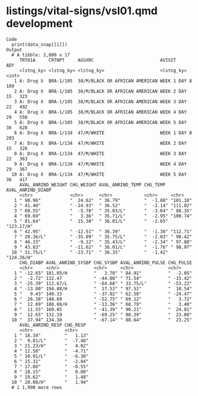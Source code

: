 # listings/vital-signs/vsl01.qmd development

    Code
      print(data_snap[[i]])
    Output
      # A tibble: 2,000 x 17
         TRT01A     CRTNPT     AGSXRC                         AVISIT          ADY
         <lstng_ky> <lstng_ky> <lstng_ky>                     <lstng_ky>    <int>
       1 A: Drug X  BRA-1/105  38/M/BLACK OR AFRICAN AMERICAN WEEK 1 DAY 8    189
       2 A: Drug X  BRA-1/105  38/M/BLACK OR AFRICAN AMERICAN WEEK 2 DAY 15   323
       3 A: Drug X  BRA-1/105  38/M/BLACK OR AFRICAN AMERICAN WEEK 3 DAY 22   492
       4 A: Drug X  BRA-1/105  38/M/BLACK OR AFRICAN AMERICAN WEEK 4 DAY 29   550
       5 A: Drug X  BRA-1/105  38/M/BLACK OR AFRICAN AMERICAN WEEK 5 DAY 36   628
       6 A: Drug X  BRA-1/134  47/M/WHITE                     WEEK 1 DAY 8    203
       7 A: Drug X  BRA-1/134  47/M/WHITE                     WEEK 2 DAY 15   326
       8 A: Drug X  BRA-1/134  47/M/WHITE                     WEEK 3 DAY 22   363
       9 A: Drug X  BRA-1/134  47/M/WHITE                     WEEK 4 DAY 29   367
      10 A: Drug X  BRA-1/134  47/M/WHITE                     WEEK 5 DAY 36   417
         AVAL_ANRIND_WEIGHT CHG_WEIGHT AVAL_ANRIND_TEMP CHG_TEMP  AVAL_ANRIND_DIABP
         <chr>              <chr>      <chr>            <chr>     <chr>            
       1 " 90.96"           "  24.62"  " 36.79"         "  -1.88" "101.10"         
       2 " 41.40"           " -24.93"  " 36.52"         "  -2.14" "111.02"         
       3 " 60.55"           "  -5.78"  " 35.03/L"       "  -3.64" " 88.35"         
       4 " 69.69"           "   3.36"  " 35.71/L"       "  -2.95" "100.74"         
       5 " 81.64"           "  15.30"  " 36.01/L"       "  -2.65" "123.17/H"       
       6 " 42.95"           " -12.51"  " 36.39"         "  -1.38" "112.71"         
       7 " 20.36/L"         " -35.09"  " 35.75/L"       "  -2.03" " 98.42"         
       8 " 46.33"           "  -9.12"  " 35.43/L"       "  -2.34" " 97.88"         
       9 " 43.83"           " -11.62"  " 36.01/L"       "  -1.76" " 98.97"         
      10 " 31.75/L"         " -23.71"  " 36.35"         "  -1.42" "124.26/H"       
         CHG_DIABP AVAL_ANRIND_SYSBP CHG_SYSBP AVAL_ANRIND_PULSE CHG_PULSE
         <chr>     <chr>             <chr>     <chr>             <chr>    
       1 " -12.65" 181.05/H          "   3.70" " 84.91"          "  -2.05"
       2 "  -2.72" 132.47            " -44.88" " 71.54"          " -15.42"
       3 " -25.39" 112.67/L          " -64.68" " 33.75/L"        " -53.22"
       4 " -13.00" 194.88/H          "  17.53" " 97.51"          "  10.54"
       5 "   9.43" 140.33            " -37.02" " 62.50"          " -24.47"
       6 "  26.38" 148.69            " -52.75" " 69.12"          "   3.72"
       7 "  12.09" 188.08/H          " -13.36" " 68.79"          "   3.40"
       8 "  11.55" 160.05            " -41.39" " 90.21"          "  24.81"
       9 "  12.65" 132.19            " -69.25" " 88.39"          "  23.00"
      10 "  37.94" 134.30            " -67.14" " 88.64"          "  23.25"
         AVAL_ANRIND_RESP CHG_RESP 
         <chr>            <chr>    
       1 " 18.34"         "   1.13"
       2 "  9.81/L"       "  -7.40"
       3 " 21.23/H"       "   4.02"
       4 " 12.50"         "  -4.71"
       5 " 10.91/L"       "  -6.30"
       6 " 15.31"         "  -2.84"
       7 " 17.60"         "  -0.55"
       8 " 18.15"         "   0.00"
       9 " 19.62"         "   1.48"
      10 " 20.08/H"       "   1.94"
      # i 1,990 more rows


